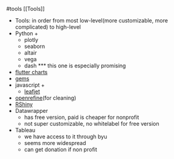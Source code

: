 #tools
[[Tools]]

- Tools: in order from most low-level(more customizable, more complicated) to high-level
- Python +
	- plotly
	- seaborn
	- altair
	- vega
	- dash *** this one is especially promising
- [flutter charts](https://www.syncfusion.com/flutter-widgets/flutter-charts)
- [gems](https://fluttergems.dev/plots-visualization/)
- javascript +
	- [leafjet](https://leafletjs.com/)
- [openrefine](https://openrefine.org/)(for cleaning)
- [RShiny](https://vizsweet.com/)
- Datawrapper
	- has free version, paid is cheaper for nonprofit
	- not super customizable, no whitelabel for free version
- Tableau
	- we have access to it through byu
	- seems more widespread
	- can get donation if non profit